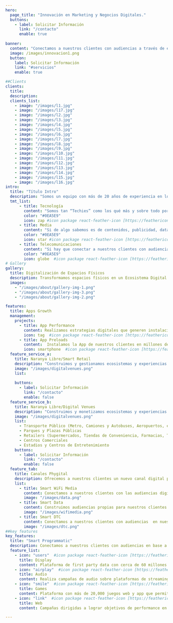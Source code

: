 ```yaml
---
hero:
  page_title: "Innovación en Marketing y Negocios Digitales."
  buttons:
    - label: Solicitar Información
      link: "/contacto"
      enable: true
 
banner:
  content: "Conectamos a nuestros clientes con audiencias a través de experiencias digitales excepcionales que no solo conectan, sino que también cautivan."
  image: /images/innovacion1.png
  button:
    label: Solicitar Información
    link: "#servicios"
    enable: true

##Clients
clients:
  title: 
  description: 
  clients_list:
    - image: "/images/l1.jpg"
    - image: "/images/l17.jpg"
    - image: "/images/l2.jpg"
    - image: "/images/l3.jpg"
    - image: "/images/l4.jpg"
    - image: "/images/l5.jpg"
    - image: "/images/l6.jpg"
    - image: "/images/l7.jpg"
    - image: "/images/l8.jpg"
    - image: "/images/l9.jpg"
    - image: "/images/l10.jpg"
    - image: "/images/l11.jpg"
    - image: "/images/l12.jpg"
    - image: "/images/l13.jpg"
    - image: "/images/l14.jpg"
    - image: "/images/l15.jpg"
    - image: "/images/l16.jpg"
intro:
  title: "Título Intro"
  description: "Somos un equipo con más de 20 años de experiencia en los tres perfiles esenciales para poder innovar digitalmente les llamamos nuestra fortaleza TMT"
  tmt_list:
      - title: Tecnología
        content: "Somos tan “Techies” como los qué más y sobre todo porque nos ha tocado innovar desde antes que los inicios del Internet y los teléfonos móviles hasta la Inteligencia Artificial y el Internet de las Cosas"
        color: "#0EA5E9"
        icon: zap #icon package react-feather-icon [https://feathericons.com]
      - title: Media
        content: "Si de algo sabemos es de contenidos, publicidad, data y comunicación. Creamos el primer sitio de Internet en México hace casi 30 años, vendimos la primera campaña de publicidad digital a fines de los 90s y hemos seguido creando canales de comunicación en todas las plataformas digitales que han ido surgiendo a través de los años, siempre con estrategia y creatividad enfocada a los resultados de nuestros clientes."
        color: "#0EA5E9"
        icon: star #icon package react-feather-icon [https://feathericons.com]
      - title: Telecomunicaciones
        content: "Si hay que conectar a nuestros clientes con audiencias, una variable básica son las telecomunicaciones. Desde las conexiones vía Dial-up, hasta las redes WiFi y el 5G, pasando por el SMS y el MMS, siempre las hemos integrado a nuestras soluciones como parte de una estrategia de comunicación y de negocio.."
        color: "#0EA5E9"
        icon: globe  #icon package react-feather-icon [https://feathericons.com]
# Gallery
gallery:
  title: Digitalización de Espacios Físicos
  description: Transformamos espacios físicos en un Ecosistema Digital generando oportunidades de generación de ingresos, fidelización y comunicación.
  images:
    - "/images/about/gallery-img-1.png"
    - "/images/about/gallery-img-3.png"
    - "/images/about/gallery-img-2.png"

features:
  title: Apps Growth
  management:
    projects:
      - title: App Performance
        content: Realizamos estrategias digitales que generen instalaciones, registros, compras o cualquier otro evento dentro de la App de nuestro cliente.
        icon: tag  #icon package react-feather-icon [https://feathericons.com/]
      - title: App Preloads
        content:  Instalamos la App de nuestros clientes en millones de dispositivos móviles nuevos ¡automáticamente y sin fricción!
        icon: smartphone  #icon package react-feather-icon [https://feathericons.com/]
  feature_service_a:
    title: Naranya Libre/Smart Retail
    description: "Construimos y gestionamos ecosistemas y experiencias digitales sobre la Red WiFi de un Retailer (Supermercados, Tiendas de conveniencia, Farmacias, Tiendas Departamentales, Tiendas de la Esquina, Misceláneas, etc.) que les permite digitalizar, conocer, interactuar y comunicarse con sus clientes buscando con ello fidelizarlo así como incrementar la transaccionalidad."
    image: "/images/digitalvenues.png"
    list:
    
    buttons:
      - label: Solicitar Información
        link: "/contacto"
        enable: false
  feature_service_b:
    title: Naranya Libre/Digital Venues
    description: "Construimos y monetizamos ecosistemas y experiencias digitales en espacios físicos en:"
    image: "/images/digitalvenues.png"
    list:
      - Transporte Público (Metro, Camiones y Autobuses, Aeropuertos, etc.)
      - Parques y Plazas Públicas
      - Retailers (Supermercados, Tiendas de Conveniencia, Farmacias, Tiendas Departamentales, Tiendas de la Esquina, Misceláneas, etc.)
      - Centros Comerciales
      - Estadios y Centros de Entretenimiento
    buttons:
      - label: Solicitar Información
        link: "/contacto"
        enable: false
  feature_tab:
    title: Canales Phygital
    description: Ofrecemos a nuestros clientes un nuevo canal digital para conectar, conocer e interactuar con audiencias digitales dentro de nuestras plataformas.
    list:
      - title: Smart WiFi Media
        content: Conectamos a nuestros clientes con las audiencias digitales en nuestros ecosistemas digitales disponibles en espacios públicos y privados durante su conexión.
        image: "/images/data.png"
      - title: Smart Data
        content: Construimos audiencias propias para nuestros clientes  en base a los datos de nuestras audiencias en nuestros ecosistemas digitales  disponibles en espacios públicos.
        image: "/images/wifimedia.png"
      - title: Smart DTC
        content: Conectamos a nuestros clientes con audiencias  en nuestros ecosistemas digitales disponibles en espacios públicos y privados cuando estas ya no están en el venue.
        image: "/images/dtc.png"
##key features
key_features:
  title: "Smart Programmatic"
  description: Conectamos a nuestros clientes con audiencias en base a su ubicación geográfica, su perfil NSE, las Apps y/o los sitios Web que utilizan.
  feature_list:
    - icon: "users"  #icon package react-feather-icon [https://feathericons.com/]
      title: Display
      content: Plataforma de first party data con cerca de 60 millones de usuarios hiper-perfilados.
    - icon: "airplay"  #icon package react-feather-icon [https://feathericons.com/]
      title: Audio
      content: Realiza campañas de audio sobre plataformas de streaming o radio a más de 225 millones de impresiones al mes y 20 millones de oyentes únicos.
    - icon: "smile"  #icon package react-feather-icon [https://feathericons.com/]
      title: Games
      content: Plataforma con más de 20,000 juegos web y app que permite impactar usuarios perfilados en momentos clave.
    - icon: "link"  #icon package react-feather-icon [https://feathericons.com/]
      title: Web
      content: Campañas dirigidas a lograr objetivos de performance en sitios web como son leads, cuestionarios, etc optimizando el tráfico a los 60 millones de usuarios.

---
```

